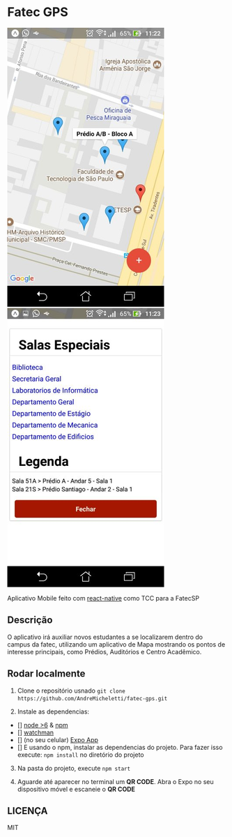 # Fatec GPS

![FatecGPS App](https://raw.githubusercontent.com/AndreMicheletti/fatec-gps/master/assets/screen.jpg)
![FatecGPS App2](https://raw.githubusercontent.com/AndreMicheletti/fatec-gps/master/assets/screen-a.jpg)

Aplicativo Mobile feito com [react-native](https://facebook.github.io/react-native/) como TCC para a FatecSP

## Descrição

O aplicativo irá auxiliar novos estudantes a se localizarem dentro do campus da fatec, utilizando um
aplicativo de Mapa mostrando os pontos de interesse principais, como Prédios, Auditórios e Centro Acadêmico.

## Rodar localmente

1. Clone o repositório usnado `git clone https://github.com/AndreMicheletti/fatec-gps.git`

2. Instale as dependencias:
 - [] [node >6](https://nodejs.org) & [npm](https://www.npmjs.com)
 - [] [watchman](https://facebook.github.io/watchman/docs/install.html)
 - [] (no seu celular) [Expo App](https://play.google.com/store/apps/details?id=host.exp.exponent&hl=pt_BR)
 - [] E usando o npm, instalar as dependencias do projeto. Para fazer isso execute: `npm install` no diretório do projeto

3. Na pasta do projeto, execute `npm start`

4. Aguarde até aparecer no terminal um **QR CODE**. Abra o Expo no seu dispositivo móvel e escaneie o **QR CODE**

## LICENÇA

MIT
